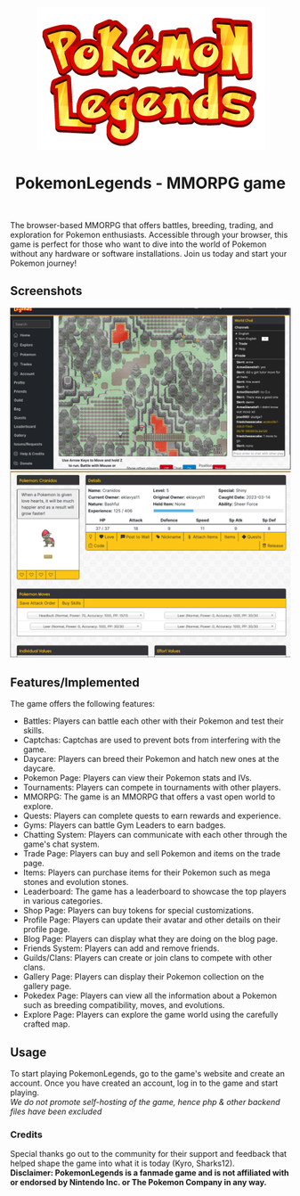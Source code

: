 <p align="center">
  <img src="https://github.com/Eklavya-11/PokemonLegends/blob/main/resources/Pl-logo.png?raw=true">
</p>
<h1 align="center">PokemonLegends - MMORPG game</h1> <br>

The browser-based MMORPG that offers battles, breeding, trading, and exploration for Pokemon enthusiasts. Accessible through your browser, this game is perfect for those who want to dive into the world of Pokemon without any hardware or software installations. Join us today and start your Pokemon journey!


## Screenshots
<p align="center">
  <img src="https://github.com/Eklavya-11/PokemonLegends/blob/main/screenshots/pl-ashfall.png?raw=true">
  <img src="https://github.com/Eklavya-11/PokemonLegends/blob/main/screenshots/cranidosPoke.png?raw=true">
</p>

## Features/Implemented

The game offers the following features:

 -   Battles: Players can battle each other with their Pokemon and test their skills.
 -   Captchas: Captchas are used to prevent bots from interfering with the game.
 -   Daycare: Players can breed their Pokemon and hatch new ones at the daycare.
 -   Pokemon Page: Players can view their Pokemon stats and IVs.
 -   Tournaments: Players can compete in tournaments with other players.
 -   MMORPG: The game is an MMORPG that offers a vast open world to explore.
 -   Quests: Players can complete quests to earn rewards and experience.
 -   Gyms: Players can battle Gym Leaders to earn badges.
 -   Chatting System: Players can communicate with each other through the game's chat system.
 -   Trade Page: Players can buy and sell Pokemon and items on the trade page.
 -   Items: Players can purchase items for their Pokemon such as mega stones and evolution stones.
 -   Leaderboard: The game has a leaderboard to showcase the top players in various categories.
 -   Shop Page: Players can buy tokens for special customizations.
 -   Profile Page: Players can update their avatar and other details on their profile page.
 -   Blog Page: Players can display what they are doing on the blog page.
 -   Friends System: Players can add and remove friends.
 -   Guilds/Clans: Players can create or join clans to compete with other clans.
 -   Gallery Page: Players can display their Pokemon collection on the gallery page.
 -   Pokedex Page: Players can view all the information about a Pokemon such as breeding compatibility, moves, and evolutions.
 -   Explore Page: Players can explore the game world using the carefully crafted map.


## Usage
To start playing PokemonLegends, go to the game's website and create an account. Once you have created an account, log in to the game and start playing.<br>
*We do not promote self-hosting of the game, hence php & other backend files have been excluded*

### Credits
Special thanks go out to the community for their support and feedback that helped shape the game into what it is today (Kyro, Sharks12).<br>
**Disclaimer: PokemonLegends is a fanmade game and is not affiliated with or endorsed by Nintendo Inc. or The Pokemon Company in any way.**
